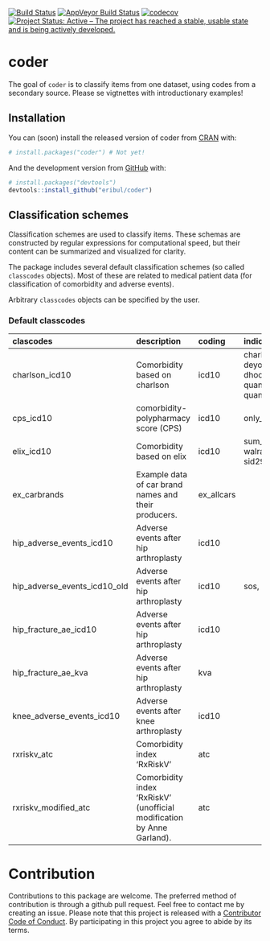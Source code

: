  
[![Build
Status](https://travis-ci.org/eribul/coder.svg?branch=master)](https://travis-ci.org/eribul/coder)
[![AppVeyor Build
Status](https://ci.appveyor.com/api/projects/status/github/eribul/coder?branch=master&svg=true)](https://ci.appveyor.com/project/eribul/coder)
[![codecov](https://codecov.io/gh/eribul/coder/branch/master/graph/badge.svg)](https://codecov.io/gh/eribul/coder)
[![Project Status: Active – The project has reached a stable, usable
state and is being actively
developed.](https://www.repostatus.org/badges/latest/active.svg)](https://www.repostatus.org/#active)

<!-- README.md is generated from README.Rmd. Please edit that file -->

# coder

The goal of `coder` is to classify items from one dataset, using codes
from a secondary source. Please se vigtnettes with introductionary
examples\!

## Installation

You can (soon) install the released version of coder from
[CRAN](https://CRAN.R-project.org) with:

``` r
# install.packages("coder") # Not yet!
```

And the development version from [GitHub](https://github.com/) with:

``` r
# install.packages("devtools")
devtools::install_github("eribul/coder")
```

## Classification schemes

Classification schemes are used to classify items. These schemas are
constructed by regular expressions for computational speed, but their
content can be summarized and visualized for clarity.

The package includes several default classification schemes (so called
`classcodes` objects). Most of these are related to medical patient data
(for classification of comorbidity and adverse events).

Arbitrary `classcodes` objects can be specified by the
user.

### Default classcodes

| clascodes                        | description                                                            | coding      | indices                                                              |  N |     n |
| :------------------------------- | :--------------------------------------------------------------------- | :---------- | :------------------------------------------------------------------- | -: | ----: |
| charlson\_icd10                  | Comorbidity based on charlson                                          | icd10       | charlson, deyo\_ramano, dhoore, ghali, quan\_original, quan\_updated | 17 |  1178 |
| cps\_icd10                       | comorbidity-polypharmacy score (CPS)                                   | icd10       | only\_ordinary                                                       |  2 | 12406 |
| elix\_icd10                      | Comorbidity based on elix                                              | icd10       | sum\_all, walraven, sid29, sid30                                     | 31 |  1517 |
| ex\_carbrands                    | Example data of car brand names and their producers.                   | ex\_allcars |                                                                      |  7 |    22 |
| hip\_adverse\_events\_icd10      | Adverse events after hip arthroplasty                                  | icd10       |                                                                      |  6 |   306 |
| hip\_adverse\_events\_icd10\_old | Adverse events after hip arthroplasty                                  | icd10       | sos, shar                                                            |  3 |   523 |
| hip\_fracture\_ae\_icd10         | Adverse events after hip arthroplasty                                  | icd10       |                                                                      |  1 |   749 |
| hip\_fracture\_ae\_kva           | Adverse events after hip arthroplasty                                  | kva         |                                                                      |  1 |   143 |
| knee\_adverse\_events\_icd10     | Adverse events after knee arthroplasty                                 | icd10       |                                                                      |  6 |   278 |
| rxriskv\_atc                     | Comorbidity index ‘RxRiskV’                                            | atc         |                                                                      | 39 |  1170 |
| rxriskv\_modified\_atc           | Comorbidity index ‘RxRiskV’ (unofficial modification by Anne Garland). | atc         |                                                                      | 42 |  1391 |

# Contribution

Contributions to this package are welcome. The preferred method of
contribution is through a github pull request. Feel free to contact me
by creating an issue. Please note that this project is released with a
[Contributor Code of Conduct](CODE_OF_CONDUCT.md). By participating in
this project you agree to abide by its terms.
